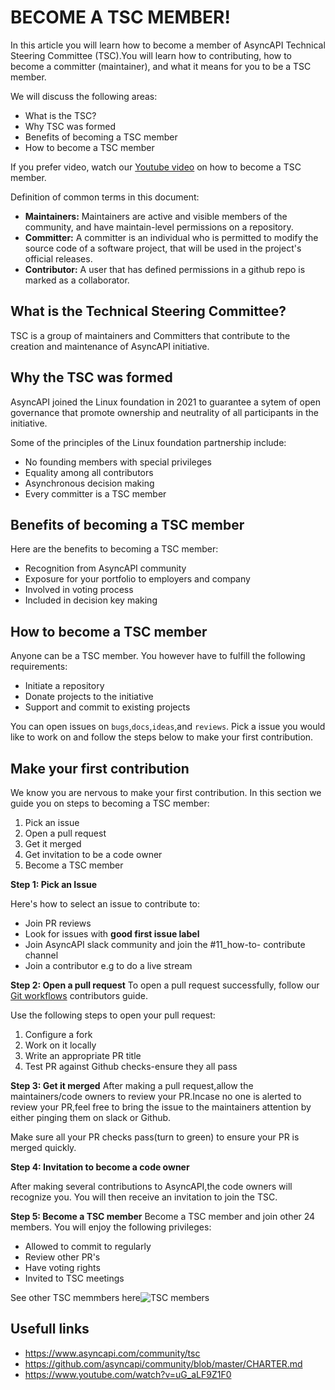 # BECOME A  TSC MEMBER!

In this article you will learn how to become a member of AsyncAPI Technical Steering Committee (TSC).You will learn how to contributing, how to become a committer (maintainer), and what it means for you to be a TSC member.

We will discuss the following areas:
* What is the TSC?
* Why TSC was formed
* Benefits of becoming a TSC member
* How to become a TSC member

If you prefer video, watch our [Youtube video](https://www.youtube.com/watch?v=uG_aLF9Z1F0) on how to become a TSC member.

Definition of common terms in this document:
* **Maintainers:** Maintainers are active and visible members of the community, and have maintain-level permissions on a repository. 
* **Committer:** A committer is an individual who is permitted to modify the source code of a software project, that will be used in the project's official releases. 
* **Contributor:** A user that has defined permissions in a github repo is marked as a collaborator.

## What is the Technical Steering Committee?
TSC is a group of maintainers and Committers that contribute to the creation and maintenance of AsyncAPI initiative. 

## Why the TSC was formed
AsyncAPI joined the Linux foundation in 2021 to guarantee a sytem of open governance that promote ownership and neutrality of all participants in the initiative. 
 
Some of the principles of the Linux foundation partnership include:

* No founding members with special privileges
* Equality among all contributors
* Asynchronous decision making 
* Every committer is a TSC member

## Benefits of becoming a TSC member

Here are the benefits to becoming a  TSC member: 
 
* Recognition from AsyncAPI community
* Exposure for your portfolio to employers and company
* Involved in voting process
* Included in decision key making

## How to become a TSC member
Anyone can be a TSC member. You however have to fulfill the following requirements:
* Initiate a repository 
* Donate projects to the initiative
* Support and commit to existing projects

You can open issues on `bugs`,`docs`,`ideas`,and `reviews`. Pick a issue you would like to work on and follow the steps below to make your first contribution. 

## Make your first contribution
We know you are nervous to make your first contribution. In this section we guide you on steps to becoming a TSC member:

1. Pick an issue
2. Open a pull request
3. Get it merged
4. Get invitation to be a code owner
5. Become a TSC member

**Step 1: Pick an Issue**

Here's how to select an issue to contribute to:
* Join PR reviews
* Look for issues with **good first issue label**
* Join AsyncAPI slack community and join the #11_how-to- contribute channel
* Join a contributor e.g to do a live stream

**Step 2: Open a pull request**
To open a pull request successfully, follow our [Git workflows](https://github.com/asyncapi/community/blob/master/git-workflow.md) contributors guide.

Use the following steps to open your pull request:
1. Configure a fork
2. Work on it locally 
3. Write an appropriate PR title 
4. Test PR against Github checks-ensure they all pass

**Step 3: Get it merged**
After making a pull request,allow the maintainers/code owners to review your PR.Incase no one is alerted to review your PR,feel free to bring the issue to the maintainers attention by either pinging them on slack or Github. 

Make sure all your PR checks pass(turn to green) to ensure your PR is merged quickly.   


**Step 4: Invitation to become a code owner**

After making several contributions to AsyncAPI,the code owners will recognize you. You will then receive an invitation to join the TSC.  

**Step 5: Become a TSC member**
Become a TSC member and join other 24 members. You will enjoy the following privileges:
* Allowed to commit to regularly
* Review other PR's
* Have voting rights
* Invited to TSC meetings

See other TSC memmbers here![TSC members](https://www.asyncapi.com/community/tsc)


## Usefull links
* https://www.asyncapi.com/community/tsc
* https://github.com/asyncapi/community/blob/master/CHARTER.md
* https://www.youtube.com/watch?v=uG_aLF9Z1F0 